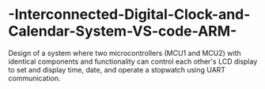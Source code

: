 # -Interconnected-Digital-Clock-and-Calendar-System-VS-code-ARM-
Design of a system where two microcontrollers (MCU1 and MCU2) with identical components and functionality can control each other's LCD display to set and display time, date, and operate a stopwatch using UART communication. 
